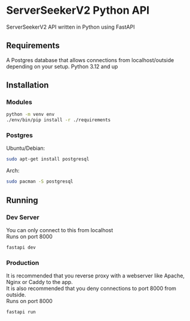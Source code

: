 # ServerSeekerV2 Python API
ServerSeekerV2 API written in Python using FastAPI

## Requirements
A Postgres database that allows connections from localhost/outside depending on your setup.
Python 3.12 and up

## Installation

### Modules
```bash
python -m venv env
./env/bin/pip install -r ./requirements
```

### Postgres
Ubuntu/Debian:
```bash
sudo apt-get install postgresql
```
Arch:
```bash
sudo pacman -S postgresql
```

## Running

### Dev Server
You can only connect to this from localhost  
Runs on port 8000
```bash
fastapi dev
```

### Production
It is recommended that you reverse proxy with a webserver like Apache, Nginx or Caddy to the app.  
It is also recommended that you deny connections to port 8000 from outside.  
Runs on port 8000  
```bash
fastapi run
```
